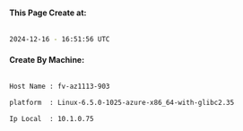
   
#### This Page Create at:

```bash

2024-12-16 - 16:51:56 UTC

```

#### Create By Machine:

```bash

Host Name : fv-az1113-903

platform  : Linux-6.5.0-1025-azure-x86_64-with-glibc2.35

Ip Local  : 10.1.0.75

```

